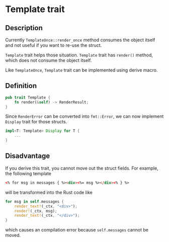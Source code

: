 # Template trait

## Description

Currently `TemplateOnce::render_once` method consumes the object itself and not useful if you want to re-use the struct.

`Template` trait helps those situation. `Template` trait has `render()` method, which does not consume the object itself.

Like `TemplateOnce`, `Template` trait can be implemented using derive macro.

## Definition

```rust
pub trait Template {
    fn render(&self) -> RenderResult;
}
```

Since `RenderError` can be converted into `fmt::Error`, we can now implement `Display` trait for those structs.

```rust
impl<T: Template> Display for T {
    ...
}
```

## Disadvantage

If you derive this trait, you cannot move out the struct fields. For example, the following template

```html
<% for msg in messages { %><div><%= msg %></div><% } %>
```

will be transformed into the Rust code like

```rust
for msg in self.messages {
    render_text!(_ctx, "<div>");
    render!(_ctx, msg);
    render_text!(_ctx, "</div>");
}
```

which causes an compilation error because `self.messages` cannot be moved.
